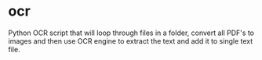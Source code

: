 # ocr
Python OCR script that will loop through files in a folder, convert all PDF's to images and then use OCR engine to extract the text and add it to single text file.
